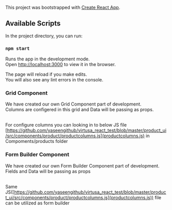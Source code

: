 This project was bootstrapped with [Create React App](https://github.com/facebook/create-react-app).

## Available Scripts

In the project directory, you can run:

### `npm start`

Runs the app in the development mode.<br>
Open [http://localhost:3000](http://localhost:3000) to view it in the browser.

The page will reload if you make edits.<br>
You will also see any lint errors in the console.

### Grid Component

We have created our own Grid Component part of development.<br>
Columns are configered in this grid and Data will be passing as props.<br><br>

For configure columns you can looking in to below JS file<br>
[https://github.com/yaseengithub/virtusa_react_test/blob/master/product_ui/src/components/product/productcolumns.js](productcolumns.js) in Compoments/products folder


### Form Builder Component

We have created our own Form Builder Component part of development.<br>
Fields and Data will be passing as props<br><br>

Same JS([https://github.com/yaseengithub/virtusa_react_test/blob/master/product_ui/src/components/product/productcolumns.js](productcolumns.js)) file can be utilized as form builder<br>

